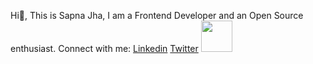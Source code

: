 Hi👋, This is Sapna Jha, I am a Frontend Developer and an Open Source enthusiast.
Connect with me:
[Linkedin](https://www.linkedin.com/in/sapna-jha-55287a233/) 
[Twitter][def]
<a href="https://twitter.com/SapnaJ19"><img src="https://cdn-icons-png.flaticon.com/512/733/733579.png" width="50"></a>

[def]: https://twitter.com/SapnaJ19
